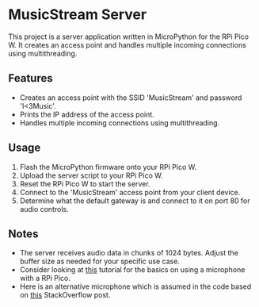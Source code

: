 # MusicStream Server

This project is a server application written in MicroPython for the RPi Pico W. It creates an access point and handles multiple incoming connections using multithreading.

## Features

- Creates an access point with the SSID 'MusicStream' and password 'I<3Music'.
- Prints the IP address of the access point.
- Handles multiple incoming connections using multithreading.

## Usage

1. Flash the MicroPython firmware onto your RPi Pico W.
2. Upload the server script to your RPi Pico W.
3. Reset the RPi Pico W to start the server.
4. Connect to the 'MusicStream' access point from your client device.
5. Determine what the default gateway is and connect to it on port 80 for audio controls.

## Notes

- The server receives audio data in chunks of 1024 bytes. Adjust the buffer size as needed for your specific use case.
- Consider looking at [this](https://www.hackster.io/sandeep-mistry/create-a-usb-microphone-with-the-raspberry-pi-pico-cc9bd5) tutorial for the basics on using a microphone with a RPi Pico.
- Here is an alternative microphone which is assumed in the code based on [this](https://www.adafruit.com/product/1713) StackOverflow post.